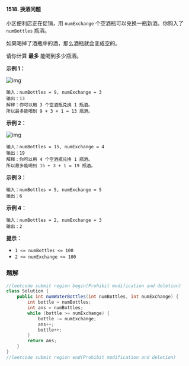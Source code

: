 #### 1518. 换酒问题

小区便利店正在促销，用 `numExchange` 个空酒瓶可以兑换一瓶新酒。你购入了 `numBottles` 瓶酒。

如果喝掉了酒瓶中的酒，那么酒瓶就会变成空的。

请你计算 **最多** 能喝到多少瓶酒。

**示例 1：**

![img](http://gitlab.wsh-study.com/xp-study/LeeteCode/blob/master/贪心算法/images/换酒问题/1.jpg)

```shell
输入：numBottles = 9, numExchange = 3
输出：13
解释：你可以用 3 个空酒瓶兑换 1 瓶酒。
所以最多能喝到 9 + 3 + 1 = 13 瓶酒。
```

**示例 2：**

![img](http://gitlab.wsh-study.com/xp-study/LeeteCode/blob/master/贪心算法/images/换酒问题/2.jpg)

```shell
输入：numBottles = 15, numExchange = 4
输出：19
解释：你可以用 4 个空酒瓶兑换 1 瓶酒。
所以最多能喝到 15 + 3 + 1 = 19 瓶酒。
```

**示例 3：**

```shell
输入：numBottles = 5, numExchange = 5
输出：6
```

**示例 4：**

```shell
输入：numBottles = 2, numExchange = 3
输出：2
```

**提示：**

- `1 <= numBottles <= 100`
- `2 <= numExchange <= 100`

### 题解

```java
//leetcode submit region begin(Prohibit modification and deletion)
class Solution {
    public int numWaterBottles(int numBottles, int numExchange) {
        int bottle = numBottles;
        int ans = numBottles;
        while (bottle >= numExchange) {
            bottle -= numExchange;
            ans++;
            bottle++;
        }
        return ans;
    }
}
//leetcode submit region end(Prohibit modification and deletion)

```

